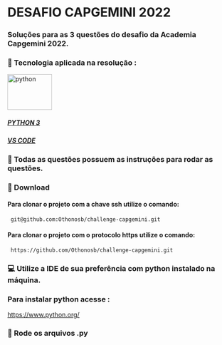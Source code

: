 # DESAFIO CAPGEMINI 2022


### Soluções para as 3 questões do desafio da Academia Capgemini 2022.



### :rocket: Tecnologia aplicada na resolução : 

  <img  align="center" alt="python" height="80" width="100" src="https://cdn.jsdelivr.net/gh/devicons/devicon/icons/python/python-original-wordmark.svg" /> 


##### <a href="https://www.python.org/">PYTHON 3</a>
##### <a href="https://code.visualstudio.com/">VS CODE</a>

###  :memo: Todas as questões possuem as instruções para rodar as questões.
### :floppy_disk:  Download 
####  Para clonar o projeto com a chave ssh utilize o comando:
     git@github.com:Othonosb/challenge-capgemini.git
####  Para clonar o projeto com o protocolo https utilize o comando:
     https://github.com/Othonosb/challenge-capgemini.git

### :computer:  Utilize a IDE de sua preferência com python instalado na máquina.

### Para instalar python acesse : 
<a href="https://www.python.org/">https://www.python.org/</a>

### :round_pushpin: Rode os arquivos .py


